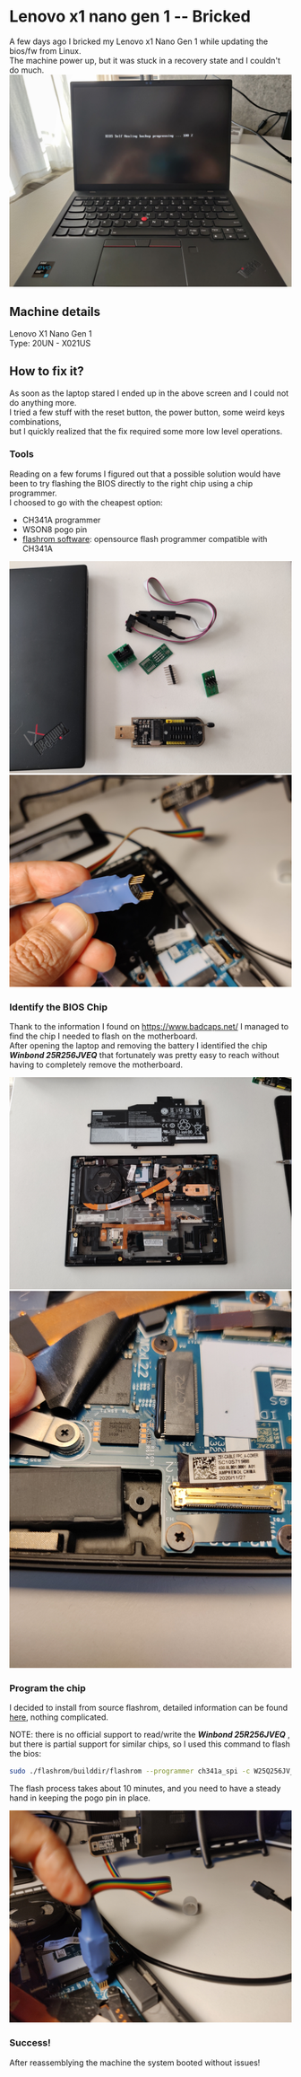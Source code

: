 # Lenovo x1 nano gen 1 -- Bricked
A few days ago I bricked my Lenovo x1 Nano Gen 1 while updating the bios/fw from Linux.  
The machine power up, but it was stuck in a recovery state and I couldn't do much.  
![Bricked screen](./img/bricked-screen.jpg)

## Machine details
Lenovo X1 Nano Gen 1  
Type: 20UN - X021US  

## How to fix it?
As soon as the laptop stared I ended up in the above screen and I could not do anything more.  
I tried a few stuff with the reset button, the power button, some weird keys combinations,  
but I quickly realized that the fix required some more low level operations.  

### Tools
Reading on a few forums I figured out that a possible solution would have been to try flashing the BIOS directly to the right chip using a chip programmer.  
I choosed to go with the cheapest option:
 * CH341A programmer
 * WSON8 pogo pin
 * [flashrom software](https://www.flashrom.org/): opensource flash programmer compatible with CH341A

![CH341A programmer](./img/tools3.jpg)
![WSON8 pogo pin](./img/tools2.jpg)

### Identify the BIOS Chip
Thank to the information I found on https://www.badcaps.net/ I managed to find the chip I needed to flash on the motherboard.  
After opening the laptop and removing the battery I identified the chip ***Winbond 25R256JVEQ*** that fortunately was pretty easy to reach without having to completely remove the motherboard.

![Open Laptop](./img/open2.jpg)
![Winbond 25R256JVEQ](./img/chip-bios.jpg)

### Program the chip
I decided to install from source flashrom, detailed information can be found [here](https://www.flashrom.org/dev_guide/building_from_source.html), nothing complicated.  

NOTE: there is no official support to read/write the ***Winbond 25R256JVEQ*** , but there is partial support for similar chips, so I used this command to flash the bios:
```bash
sudo ./flashrom/builddir/flashrom --programmer ch341a_spi -c W25Q256JV_Q -w X1_Nano_Gen_1_Laptop_ThinkPad_-_Type_20UN.bin
```
The flash process takes about 10 minutes, and you need to have a steady hand in keeping the pogo pin in place.

![flashing](./img/tools1.jpg)

### Success!
After reassemblying the machine the system booted without issues!
